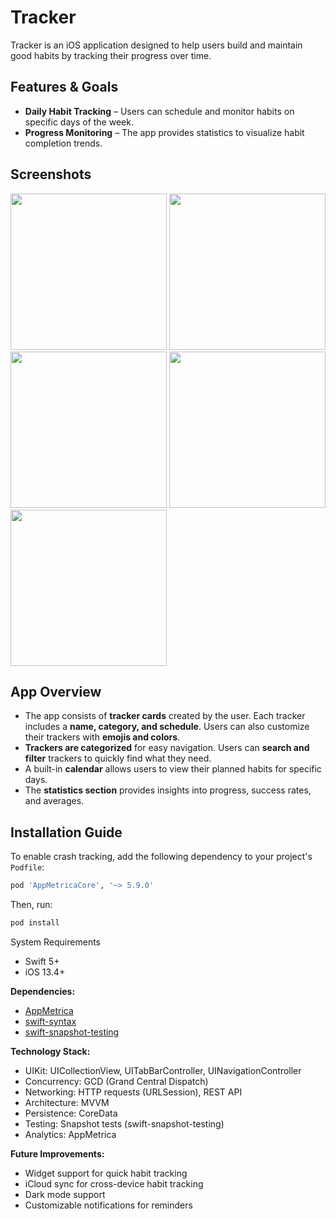 # Tracker

Tracker is an iOS application designed to help users build and maintain good habits by tracking their progress over time.

## Features & Goals
- **Daily Habit Tracking** – Users can schedule and monitor habits on specific days of the week.
- **Progress Monitoring** – The app provides statistics to visualize habit completion trends.

## Screenshots
<img src="https://github.com/user-attachments/assets/252b0e2a-38e0-4ad5-bf84-056e89c81619" width="250">
<img src="https://github.com/user-attachments/assets/ef10ebc3-ed35-43ed-baaf-f934179c3aff" width="250">
<img src="https://github.com/user-attachments/assets/adf990af-36a9-470b-8e14-a1f1b778befa" width="250">
<img src="https://github.com/user-attachments/assets/9ec5332b-0ad5-4dc3-bad0-f989946ec5ed" width="250">
<img src="https://github.com/user-attachments/assets/07c5e693-3d0b-4417-8fb7-e7fd170f9a70" width="250">

## App Overview
- The app consists of **tracker cards** created by the user. Each tracker includes a **name, category, and schedule**. Users can also customize their trackers with **emojis and colors**.
- **Trackers are categorized** for easy navigation. Users can **search and filter** trackers to quickly find what they need.
- A built-in **calendar** allows users to view their planned habits for specific days.
- The **statistics section** provides insights into progress, success rates, and averages.

## Installation Guide
To enable crash tracking, add the following dependency to your project's `Podfile`:

```ruby
pod 'AppMetricaCore', '~> 5.9.0'
```
Then, run:

```bash
pod install
```
System Requirements
* Swift 5+
* iOS 13.4+

**Dependencies:**
* [AppMetrica](https://github.com/appmetrica/appmetrica-sdk-ios)
* [swift-syntax](https://github.com/apple/swift-syntax.git)
* [swift-snapshot-testing](https://github.com/pointfreeco/swift-snapshot-testing)

**Technology Stack:**
* UIKit: UICollectionView, UITabBarController, UINavigationController
* Concurrency: GCD (Grand Central Dispatch)
* Networking: HTTP requests (URLSession), REST API
* Architecture: MVVM
* Persistence: CoreData
* Testing: Snapshot tests (swift-snapshot-testing)
* Analytics: AppMetrica

**Future Improvements:**
* Widget support for quick habit tracking
* iCloud sync for cross-device habit tracking
* Dark mode support
* Customizable notifications for reminders
